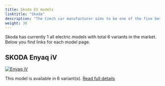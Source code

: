 ```yaml
---
title: Skoda EV models
linktitle: "Skoda"
description: "The Czech car manufacturer aims to be one of the five best-selling brands in Europe by 2030, and the company plans to become the leading European brand in the growth regions of India, Russia and North Africa. "
weight: 30
---
```

<!-- markdownlint-disable MD033 -->
<!-- markdownlint-disable MD010 -->
 Skoda has currently 1 all electric models with total 6 variants in the market. Below you find links for each model page.


## SKODA Enyaq iV

<a href="enyaq_iv"><img src="https://media.evkx.net/multimedia/models/skoda/enyaq_iv/enyaq_coupé_rs_iv/main_1_st.jpg" class="img-fluid" alt="Enyaq iV" ></a>

This model is available in 6 variant(s). 
[Read full details](enyaq_iv/)
